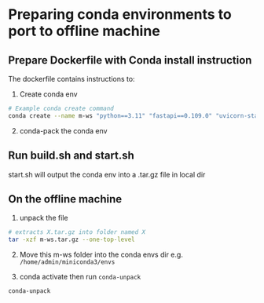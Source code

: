# Preparing conda environments to port to offline machine

## Prepare Dockerfile with Conda install instruction

The dockerfile contains instructions to:

1. Create conda env

```bash
# Example conda create command
conda create --name m-ws "python==3.11" "fastapi==0.109.0" "uvicorn-standard==0.27.0" "apscheduler==3.10.4" "httpx==0.26.0" "sqlalchemy==2.0.25" "psycopg2==2.9.9" "geoalchemy2==0.14.3" "shapely==2.0.2" "ipykernel==6.29.0" "tqdm==4.66.1" -c conda-forge -y
```

2. conda-pack the conda env

## Run build.sh and start.sh

start.sh will output the conda env into a .tar.gz file in local dir

## On the offline machine

1. unpack the file

```bash
# extracts X.tar.gz into folder named X
tar -xzf m-ws.tar.gz --one-top-level
```

2. Move this m-ws folder into the conda envs dir e.g. `/home/admin/miniconda3/envs`

3. conda activate then run `conda-unpack`

```bash
conda-unpack
```
